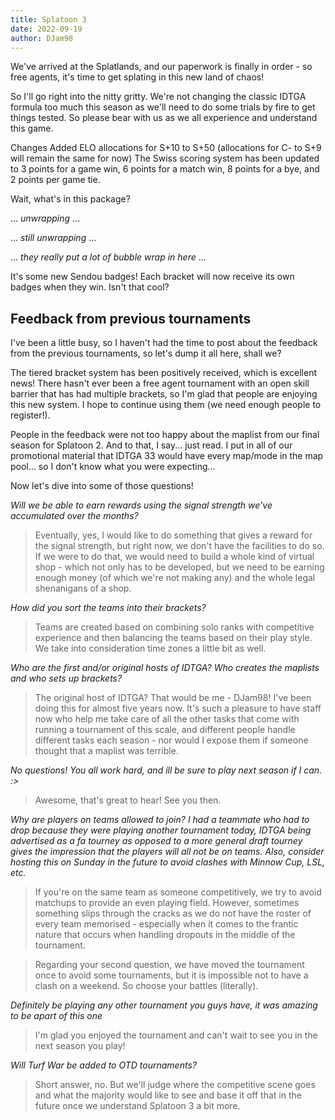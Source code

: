 ```yaml
---
title: Splatoon 3
date: 2022-09-19
author: DJam98
---
```


We've arrived at the Splatlands, and our paperwork is finally in order - so free agents, it's time to get splating in this new land of chaos!

So I'll go right into the nitty gritty. We're not changing the classic IDTGA formula too much this season as we'll need to do some trials by fire to get things tested. So please bear with us as we all experience and understand this game.

Changes
Added ELO allocations for S+10 to S+50 (allocations for C- to S+9 will remain the same for now)
The Swiss scoring system has been updated to 3 points for a game win, 6 points for a match win, 8 points for a bye, and 2 points per game tie.

Wait, what's in this package?

... *unwrapping* ...

... *still unwrapping* ...

... *they really put a lot of bubble wrap in here* ...

It's some new Sendou badges! Each bracket will now receive its own badges when they win. Isn't that cool?

## Feedback from previous tournaments

I've been a little busy, so I haven't had the time to post about the feedback from the previous tournaments, so let's dump it all here, shall we?

The tiered bracket system has been positively received, which is excellent news! There hasn't ever been a free agent tournament with an open skill barrier that has had multiple brackets, so I'm glad that people are enjoying this new system. I hope to continue using them (we need enough people to register!).

People in the feedback were not too happy about the maplist from our final season for Splatoon 2. And to that, I say... just read. I put in all of our promotional material that IDTGA 33 would have every map/mode in the map pool... so I don't know what you were expecting...

Now let's dive into some of those questions!

*Will we be able to earn rewards using the signal strength we've accumulated over the months?*
> Eventually, yes, I would like to do something that gives a reward for the signal strength, but right now, we don't have the facilities to do so. If we were to do that, we would need to build a whole kind of virtual shop - which not only has to be developed, but we need to be earning enough money (of which we're not making any) and the whole legal shenanigans of a shop.

*How did you sort the teams into their brackets?*
> Teams are created based on combining solo ranks with competitive experience and then balancing the teams based on their play style. We take into consideration time zones a little bit as well.

*Who are the first and/or original hosts of IDTGA? Who creates the maplists and who sets up brackets?*
> The original host of IDTGA? That would be me - DJam98! I've been doing this for almost five years now. It's such a pleasure to have staff now who help me take care of all the other tasks that come with running a tournament of this scale, and different people handle different tasks each season - nor would I expose them if someone thought that a maplist was terrible.

*No questions! You all work hard, and ill be sure to play next season if I can. :>*
> Awesome, that's great to hear! See you then.

*Why are players on teams allowed to join? I had a teammate who had to drop because they were playing another tournament today, IDTGA being advertised as a fa tourney as opposed to a more general draft tourney gives the impression that the players will all not be on teams. Also, consider hosting this on Sunday in the future to avoid clashes with Minnow Cup, LSL, etc.*
> If you're on the same team as someone competitively, we try to avoid matchups to provide an even playing field. However, sometimes something slips through the cracks as we do not have the roster of every team memorised - especially when it comes to the frantic nature that occurs when handling dropouts in the middle of the tournament.

> Regarding your second question, we have moved the tournament once to avoid some tournaments, but it is impossible not to have a clash on a weekend. So choose your battles (literally).

*Definitely be playing any other tournament you guys have, it was amazing to be apart of this one*
> I'm glad you enjoyed the tournament and can't wait to see you in the next season you play!

*Will Turf War be added to OTD tournaments?*
> Short answer, no. But we'll judge where the competitive scene goes and what the majority would like to see and base it off that in the future once we understand Splatoon 3 a bit more.



